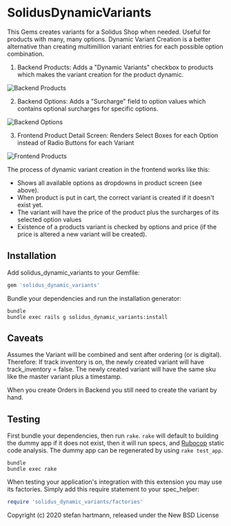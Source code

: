 SolidusDynamicVariants
======================

This Gems creates variants for a Solidus Shop when needed.
Useful for products with many, many options.
Dynamic Variant Creation is a better alternative than creating multimillion variant entries for each possible option combination.

1. Backend Products:
Adds a "Dynamic Variants" checkbox to products which makes the variant creation for the product dynamic.

![Backend Products](https://hefan.github.io/images/be_products.png)


2. Backend Options:
Adds a "Surcharge" field to option values which contains optional surcharges for specific options.

![Backend Options](https://hefan.github.io/images/be_options.png)


3. Frontend Product Detail Screen:
Renders Select Boxes for each Option instead of Radio Buttons for each Variant

![Frontend Products](https://hefan.github.io/images/fe_products.png)


The process of dynamic variant creation in the frontend works like this:
- Shows all available options as dropdowns in product screen (see above).
- When product is put in cart, the correct variant is created if it doesn't exist yet.
- The variant will have the price of the product plus the surcharges of its selected option values
- Existence of a products variant is checked by options and price (if the price is altered a new variant will be created).


Installation
------------

Add solidus_dynamic_variants to your Gemfile:

```ruby
gem 'solidus_dynamic_variants'
```

Bundle your dependencies and run the installation generator:

```shell
bundle
bundle exec rails g solidus_dynamic_variants:install
```


Caveats
-------
Assumes the Variant will be combined and sent after ordering (or is digital).
Therefore: If track inventory is on, the newly created variant will have track_inventory = false.
The newly created variant will have the same sku like the master variant plus a timestamp.

When you create Orders in Backend you still need to create the variant by hand.



Testing
-------

First bundle your dependencies, then run `rake`. `rake` will default to building the dummy app if it does not exist, then it will run specs, and [Rubocop](https://github.com/bbatsov/rubocop) static code analysis. The dummy app can be regenerated by using `rake test_app`.

```shell
bundle
bundle exec rake
```

When testing your application's integration with this extension you may use its factories.
Simply add this require statement to your spec_helper:

```ruby
require 'solidus_dynamic_variants/factories'
```

Copyright (c) 2020 stefan hartmann, released under the New BSD License
